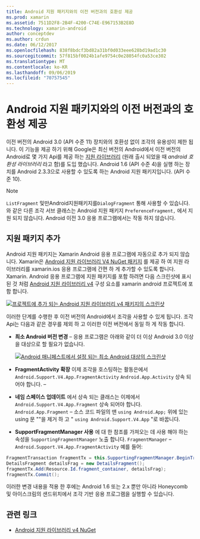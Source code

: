 ```yaml
---
title: Android 지원 패키지와의 이전 버전과의 호환성 제공
ms.prod: xamarin
ms.assetid: 7511D2F8-2B4F-4200-C74E-E967153B2E8D
ms.technology: xamarin-android
author: conceptdev
ms.author: crdun
ms.date: 06/12/2017
ms.openlocfilehash: 838f8bdcf3bd82a31bf0d033eee628bd19ad1c30
ms.sourcegitcommit: 57f815bf0024b1afe9754c0e28054fc0a53ce302
ms.translationtype: MT
ms.contentlocale: ko-KR
ms.lasthandoff: 09/06/2019
ms.locfileid: "70757545"
---
```

# <a name="providing-backwards-compatibility-with-the-android-support-package"></a>Android 지원 패키지와의 이전 버전과의 호환성 제공

이전 버전의 Android 3.0 (API 수준 11) 장치와의 호환성 없이 조각의 유용성이 제한 됩니다. 이 기능을 제공 하기 위해 Google은 최신 버전의 Android에서 이전 버전의 Android로 몇 가지 Api를 제공 하는 [지원 라이브러리](https://developer.android.com/sdk/compatibility-library.html) (원래 출시 되었을 때 *android 호환성 라이브러리* 라고 함)를 도입 했습니다. Android 1.6 (API 수준 4)을 실행 하는 장치를 Android 2.3.3으로 사용할 수 있도록 하는 Android 지원 패키지입니다. (API 수준 10).

> [!NOTE]
> `ListFragment` 및만Android지원패키지를`DialogFragment` 통해 사용할 수 있습니다. 와 같은 다른 조각 서브 클래스는 Android 지원 패키지 `PreferenceFragment,` 에서 지원 되지 않습니다. Android 이전 3.0 응용 프로그램에서는 작동 하지 않습니다. 

## <a name="adding-the-support-package"></a>지원 패키지 추가

Android 지원 패키지는 Xamarin Android 응용 프로그램에 자동으로 추가 되지 않습니다. Xamarin은 [Android 지원 라이브러리 V4 NuGet 패키지](https://www.nuget.org/packages/Xamarin.Android.Support.v4/) 를 제공 하 여 지원 라이브러리를 xamarin.ios 응용 프로그램에 간편 하 게 추가할 수 있도록 합니다. Xamarin. Android 응용 프로그램에 지원 패키지를 포함 하려면 다음 스크린샷에 표시 된 것 처럼 [Android 지원 라이브러리 v4](https://www.nuget.org/packages/Xamarin.Android.Support.v4/) 구성 요소를 xamarin android 프로젝트에 포함 합니다. 

[![프로젝트에 추가 되는 Android 지원 라이브러리 v4 패키지의 스크린샷](providing-backwards-compatibility-images/02-sml.png)](providing-backwards-compatibility-images/02.png#lightbox)

이러한 단계를 수행한 후 이전 버전의 Android에서 조각을 사용할 수 있게 됩니다. 조각 Api는 다음과 같은 경우를 제외 하 고 이러한 이전 버전에서 동일 하 게 작동 합니다. 

- **최소 Android 버전 변경** &ndash; 응용 프로그램은 아래와 같이 더 이상 Android 3.0 이상을 대상으로 할 필요가 없습니다. 

    [![Android 매니페스트에서 설정 되는 최소 Android 대상의 스크린샷](providing-backwards-compatibility-images/03-sml.png)](providing-backwards-compatibility-images/03.png#lightbox)

- **FragmentActivity 확장** 이제 조각을 호스팅하는 활동은에서 `Android.Support.V4.App.FragmentActivity` `Android.App.Activity` 상속 되어야 합니다. &ndash; 

- **네임 스페이스 업데이트** 에서 상속 되는 클래스는 이제에서 `Android.Support.V4.App.Fragment` 상속 되어야 합니다. `Android.App.Fragment` &ndash; 소스 코드 파일의 맨 `using Android.App;` 위에 있는 using 문 ""을 제거 하 고 " `using Android.Support.V4.App` "로 바꿉니다. 

- **SupportFragmentManager 사용** 에 대 한 참조를 가져오는 데 사용 해야 하는 속성을 `SupportingFragmentManager` 노출 합니다. `FragmentManager` &ndash; `Android.Support.V4.App.FragmentActivity` 예를 들어: 

```csharp
FragmentTransaction fragmentTx = this.SupportingFragmentManager.BeginTransaction();
DetailsFragment detailsFrag = new DetailsFragment();
fragmentTx.Add(Resource.Id.fragment_container, detailsFrag);
fragmentTx.Commit();
```

이러한 변경 내용을 적용 한 후에는 Android 1.6 또는 2.x 뿐만 아니라 Honeycomb 및 아이스크림의 샌드위치에서 조각 기반 응용 프로그램을 실행할 수 있습니다. 

## <a name="related-links"></a>관련 링크

- [Android 지원 라이브러리 v4 NuGet](https://www.nuget.org/packages/Xamarin.Android.Support.v4/)
